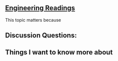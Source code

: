 ## [Engineering Readings](https://github.com/snur206/reading-notes/blob/main/401/Engineering%20Readings.md)

This topic matters because

## Discussion Questions: 









## Things I want to know more about
